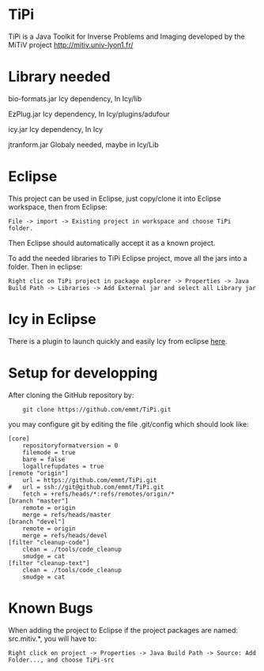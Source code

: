 TiPi
====

TiPi is a Java Toolkit for Inverse Problems and Imaging developed by the MiTiV project <http://mitiv.univ-lyon1.fr/>

Library needed
==============

bio-formats.jar	Icy dependency, In Icy/lib

EzPlug.jar	Icy dependency, In Icy/plugins/adufour

icy.jar		Icy dependency, In Icy

jtranform.jar	Globaly needed, maybe in Icy/Lib

Eclipse
=======

This project can be used in Eclipse, just copy/clone it into Eclipse workspace, then from Eclipse: 

```
File -> import -> Existing project in workspace and choose TiPi folder.
```

Then Eclipse should automatically accept it as a known project.

To add the needed libraries to TiPi Eclipse project, move all the jars into a folder. Then in eclipse:

```
Right clic on TiPi project in package explorer -> Properties -> Java Build Path -> Libraries -> Add External jar and select all Library jar
```

Icy in Eclipse
==============

There is a plugin to launch quickly and easily Icy from eclipse [here](http://icy.bioimageanalysis.org/index.php?display=startDevWithIcy).

Setup for developping
=====================

After cloning the GitHub repository by:
```
    git clone https://github.com/emmt/TiPi.git
```
you may configure git by editing the file .git/config which should
look like:
```
[core]
	repositoryformatversion = 0
	filemode = true
	bare = false
	logallrefupdates = true
[remote "origin"]
	url = https://github.com/emmt/TiPi.git
#	url = ssh://git@github.com/emmt/TiPi.git
	fetch = +refs/heads/*:refs/remotes/origin/*
[branch "master"]
	remote = origin
	merge = refs/heads/master
[branch "devel"]
	remote = origin
	merge = refs/heads/devel
[filter "cleanup-code"]
	clean = ./tools/code_cleanup
	smudge = cat
[filter "cleanup-text"]
	clean = ./tools/code_cleanup
	smudge = cat
```

Known Bugs
==========

When adding the project to Eclipse if the project packages are named: src.mitiv.*, you will have to:

```
Right click on project -> Properties -> Java Build Path -> Source: Add Folder..., and choose TiPi-src
```
